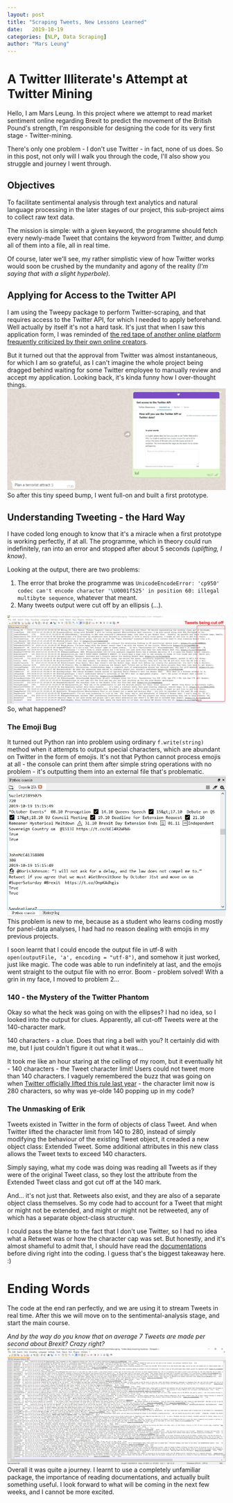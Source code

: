```yaml
---
layout: post
title: "Scraping Tweets, New Lessons Learned"
date:   2019-10-19
categories: [NLP, Data Scraping]
author: "Mars Leung"
---
```


# A Twitter Illiterate's Attempt at Twitter Mining
Hello, I am Mars Leung. In this project where we attempt to read market sentiment online regarding Brexit to predict the movement of the British Pound's strength, I'm responsible for designing the code for its very first stage - Twitter-mining. 

There's only one problem - I don't use Twitter - in fact, none of us does. So in this post,  not only will I walk you through the code, I'll also show you struggle and journey I went through.
## Objectives
To facilitate sentimental analysis through text analytics and natural language processing in the later stages of our project, this sub-project aims to collect raw text data.

 The mission is simple: with a given keyword, the programme should fetch every newly-made Tweet that contains the keyword from Twitter, and dump all of them into a file, all in real time.

Of course, later we'll see, my rather simplistic view of how Twitter works would soon be crushed by the mundanity and agony of the reality *(I'm saying that with a slight hyperbole)*.
## Applying for Access to the Twitter API
I am using the Tweepy package to perform Twitter-scraping, and that requires access to the Twitter API, for which I needed to apply beforehand. Well actually by itself it's not a hard task. It's just that when I saw this application form, I was reminded of [the red tape of another online platform frequently criticized by their own online creators](https://www.youtube.com/results?search_query=youtube%20is%20broken). 

But it turned out that the approval from Twitter was almost instantaneous, for which I am so grateful, as I can't imagine the whole project being dragged behind waiting for some Twitter employee to manually review and accept my application. Looking back, it's kinda funny how I over-thought things.
![enter image description here](https://github.com/leodai716/TextAnalyticsandNLP_Project/blob/master/_posts/Tweepy%20blog%20post%20images/1.%20API%20application.jpg?raw=true)
So after this tiny speed bump, I went full-on and built a first prototype.
## Understanding Tweeting - the Hard Way
I have coded long enough to know that it's a miracle when a first prototype is working perfectly, if at all. The programme, which in theory could run indefinitely, ran into an error and stopped after about 5 seconds *(uplifting, I know)*.

Looking at the output, there are two problems:
1. The error that broke the programme was `UnicodeEncodeError: 'cp950' codec can't encode character '\U0001f525' in position 60: illegal multibyte sequence`, whatever that meant.
2. Many tweets output were cut off by an ellipsis (...).

![enter image description here](https://github.com/leodai716/TextAnalyticsandNLP_Project/blob/master/_posts/Tweepy%20blog%20post%20images/2.%20bug%20.jpg?raw=true)
So, what happened?

### The Emoji Bug
It turned out Python ran into problem using ordinary `f.write(string)` method when it attempts to output special characters, which are abundant on Twitter in the form of emojis. It's not that Python cannot process emojis  at all - the console can print them after simple string operations with no problem - it's outputting them into an external file that's problematic.
![enter image description here](https://github.com/leodai716/TextAnalyticsandNLP_Project/blob/master/_posts/Tweepy%20blog%20post%20images/3.%20Console.jpg?raw=true)
This problem is new to me, because as a student who learns coding mostly for panel-data analyses, I had had no reason dealing with emojis in my previous projects. 

I soon learnt that I could encode the output file in utf-8 with `open(outputFile, 'a', encoding = "utf-8")`, and somehow it just worked, just like magic. The code was able to run indefinitely at last, and the emojis went straight to the output file with no error. Boom - problem solved! With a grin in my face, I moved to problem 2...
### 140 - the Mystery of the Twitter Phantom
Okay so what the heck was going on with the ellipses? I had no idea, so I looked into the output for clues. Apparently, all cut-off Tweets were at the 140-character mark. 

140 characters - a clue. Does that ring a bell with you? It certainly did with me, but I just couldn't figure it out what it was...

It took me like an hour staring at the ceiling of my room, but it eventually hit - 140 characters - the Tweet character limit! Users could not tweet more than 140 characters. I vaguely remembered the buzz that was going on when [Twitter officially lifted this rule last year](https://techcrunch.com/2018/10/30/twitters-doubling-of-character-count-from-140-to-280-had-little-impact-on-length-of-tweets/) - the character limit now is 280 characters, so why was ye-olde 140 popping up in my code?
### The Unmasking of Erik
Tweets existed in Twitter in the form of objects of class Tweet. And when Twitter lifted the character limit from 140 to 280, instead of simply modifying the behaviour of the existing Tweet object, it creaded a new object class: Extended Tweet. Some additional attributes in this new class allows the Tweet texts to exceed 140 characters.

Simply saying, what my code was doing was reading all Tweets as if they were of the original Tweet class, so they lost the attribute from the Extended Tweet class and got cut off at the 140 mark.

And... it's not just that. Retweets also exist, and they are also of a separate object class themselves. So my code had to account for a Tweet that might or might not be extended, and might or might not be retweeted, any of which has a separate object-class structure.

I could pass the blame to the fact that I don't use Twitter, so I had no idea what a Retweet was or how the character cap was set. But honestly, and it's almost shameful to admit that, I should have read the [documentations](https://developer.twitter.com/en/docs/tweets/data-dictionary/overview/intro-to-tweet-json#extendedtweet) before diving right into the coding. I guess that's the biggest takeaway here. :)

# Ending Words
The code at the end ran perfectly, and we are using it to stream Tweets in real time. After this we will move on to the sentimental-analysis stage, and start the main course. 

*And by the way do you know that on average 7 Tweets are made per second about Brexit? Crazy right?*
![enter image description here](https://github.com/leodai716/TextAnalyticsandNLP_Project/blob/master/_posts/Tweepy%20blog%20post%20images/4.%20Output.jpg?raw=true)
Overall it was quite a journey. I learnt to use a completely unfamiliar package, the importance of reading documentations, and actually built something useful. I look forward to what will be coming in the next few weeks, and I cannot be more excited.
